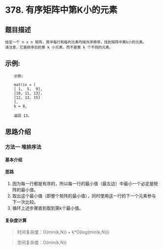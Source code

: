 #  378. 有序矩阵中第K小的元素

## 题目描述

    给定一个 n x n 矩阵，其中每行和每列元素均按升序排序，找到矩阵中第k小的元素。
    请注意，它是排序后的第 k 小元素，而不是第 k 个不同的元素。

## 示例:
```
  	示例:

    matrix = [
    [ 1,  5,  9],
    [10, 11, 13],
    [12, 13, 15]
    ],
    k = 8,

    返回 13。
```

## 思路介绍

### 方法一 堆排序法

#### 基本介绍

#### 思路

1. 因为每一行都是有序的，所以每一行的最小值（最左边）中最小一个必定是矩阵的最小值。
2. 取出这个最小值（即整个矩阵的最小值），同时使用这一行的下一个元素参与下一次比较。
3. 循环上述步骤直到取到第k个最小值。
 
#### 复杂度计算

> 时间复杂度：O(min(k,N)) + k*O(log(min(k,N)))

> 空间复杂度：O(min(k,N))


